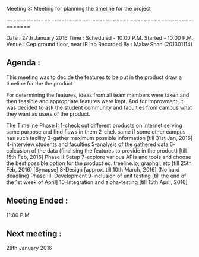 Meeting 3: Meeting for planning the timeline for the project

=============================================================

 Date : 27th January 2016
 Time : Scheduled - 10:00 P.M. 
       Started   - 10:00 P.M.
 Venue : Cep ground floor, near IR lab
 Recorded By : Malav Shah (201301114)

Agenda : 
--------
This meeting was to decide the features to be put in the product draw a timeline for the the product

For determining the features, ideas from all team mambers were taken and then feasible and appropriate features were kept. And for improvment, it was decided to ask the student community and faculties from campus what they want as users of the product.

The Timeline
Phase I:
	1-check out different products on internet serving same purpose and find flaws in them
	2-chek same if some other campus has such facility
	3-gather maximum possible information
		[till 31st Jan, 2016]
	4-interview students and faculties
	5-analysis of the gathered data
	6-colcusion of the data (finalising the features to provide in the product)
		[till 15th Feb, 2016]
Phase II:Setup
	7-explore various APIs and tools and choose the best possible option for the product
		eg. treeline.io, graphql, etc
		[till 25th Feb, 2016]
	                              [Synapse]
	8-Design
		[approx. till 10th March, 2016] (No hard deadline)
Phase III: Development
	9-inclusion of unit testing
		[till the end of the 1st week of April]
	10-Integration and alpha-testing
		[till 15th April, 2016]

Meeting Ended :	
---------------
11:00 P.M.

Next meeting :
---------------
28th January 2016
